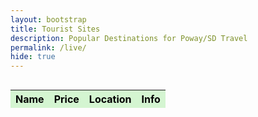 ```yaml
---
layout: bootstrap 
title: Tourist Sites
description: Popular Destinations for Poway/SD Travel
permalink: /live/
hide: true
---    
```

<!-- once we make live activity work, we will link it to this table -->
<div class="row mx-3 mb-4 rounded-3 align-items-md-stretch" style="height: 100vh; width: 100%; overflow: auto;">
    <table class="table " id="cars" style="table-layout: fixed; height: 100%;">
        <thead>
            <tr>
                <th>Name</th>
                <th>Price</th>
                <th>Location</th>
                <th>Info</th>
            </tr>
        </thead>
        <tbody>
            <!-- Rows will be dynamically added here -->
        </tbody>
    </table>
    <style>
    /* Force black font in table cells */
    tbody td {
        color: #000 !important;
    }
    thead th {
        color: #000 !important;
    }
    /* Optional: Style the table header background for contrast */
    thead {
        background-color: #d4f5d1;
    }
    /* Optional: Light green row hover */
    table tbody tr:hover {
        background-color: #eafae8;
    }
    </style>
    <script>
        // Inline JavaScript Object for Cars
        const cars = [
            { name: "Balboa Park", price: "Free", location: "San Diego, CA", info: "{{site.baseurl}}/post" },
            { name: "San Diego Zoo", price: "$69.95", location: "2920 Zoo Dr, San Diego, CA 92101", info: "{{site.baseurl}}/zoo" },
            { name: "SeaWorld San Diego", price: "$74.99+", location: "500 Sea World Dr, San Diego, CA 92109", info: "lol" },
            { name: "USS Midway Museum", price: "$32", location: "910 N Harbor Dr, San Diego, CA 92101", info: "lol" },
            { name: "Old Town San Diego State Historic Park", price: "Free", location: "4002 Wallace St, San Diego, CA 92110", info: "lol" },
            { name: "La Jolla Cove", price: "Free", location: "La Jolla, CA 92037", info: "lol" },
            { name: "Torrey Pines State Natural Reserve", price: "$12-25 parking", location: "12600 N Torrey Pines Rd, La Jolla, CA 92037", info: "lol" },
            { name: "Cabrillo National Monument", price: "$10 per person", location: "1800 Cabrillo Memorial Dr, San Diego, CA 92106", info: "lol" },
            { name: "Sunset Cliffs Natural Park", price: "Free", location: "Ladera St, San Diego, CA 92107", info: "lol" },
            { name: "Coronado Beach", price: "Free", location: "Coronado, CA 92118", info: "lol" },
            { name: "Birch Aquarium at Scripps", price: "$24.95", location: "2300 Expedition Way, La Jolla, CA 92037", info: "lol" },
            { name: "San Diego Air & Space Museum", price: "$22.50", location: "2001 Pan American Plaza, San Diego, CA 92101", info: "lol" },
            { name: "Gaslamp Quarter", price: "Free", location: "San Diego, CA 92101", info: "lol" },
            { name: "Seaport Village", price: "Free", location: "849 W Harbor Dr, San Diego, CA 92101", info: "lol" },
            { name: "LEGOLAND California", price: "$89+", location: "1 Legoland Dr, Carlsbad, CA 92008", info: "{{site.baseurl}}/legoland" },
            { name: "Mission San Diego de Alcalá", price: "$5 donation", location: "10818 San Diego Mission Rd, San Diego, CA 92108", info: "lol" },
            { name: "Point Loma Tide Pools", price: "$10 per person", location: "Point Loma, CA 92106", info: "lol" },
            { name: "Petco Park", price: "Varies", location: "100 Park Blvd, San Diego, CA 92101", info: "lol" },
            { name: "The New Children's Museum", price: "$15", location: "200 W Island Ave, San Diego, CA 92101", info: "lol" },
            { name: "Fleet Science Center", price: "$24.95", location: "1875 El Prado, San Diego, CA 92101", info: "lol" },
            { name: "San Diego Natural History Museum", price: "$22", location: "1788 El Prado, San Diego, CA 92101", info: "lol" },
            { name: "San Diego Botanic Garden", price: "$18", location: "300 Quail Gardens Dr, Encinitas, CA 92024", info: "lol" },
            { name: "Poway Lake", price: "Free", location: "14644 Lake Poway Rd, Poway, CA 92064", info: "lol" },
            { name: "Iron Mountain Trail", price: "Free", location: "Poway, CA 92064", info: "lol" },
            { name: "San Elijo Lagoon", price: "Free", location: "2710 Manchester Ave, Cardiff, CA 92007", info: "lol" }
        ];
        // Populate the table dynamically
        const tbody = document.querySelector("#cars tbody");
        cars.forEach(car => {
            const row = document.createElement("tr");
            row.innerHTML = `
                <td>${car.name}</td>
                <td>${car.price}</td>
                <td>${car.location}</td>
                <td><a href="${car.info}" target="_blank">Click Here! 📌</a></td>
            `;
            tbody.appendChild(row);
        });
        // Initialize DataTable add text-primary to a-tags for visability
        $(document).ready(function () {
            $('#cars').DataTable({
                drawCallback: function () {
                    // Add Bootstrap's text-primary class to the inner HTML of <a> tags inside pagination buttons
                    $('.dataTables_paginate .paginate_button a').each(function () {
                        const link = $(this);
                        const innerHTML = link.html();
                        link.html(`<span class="text-primary">${innerHTML}</span>`);
                    });
                }
            });
        });
    </script>
</div>

